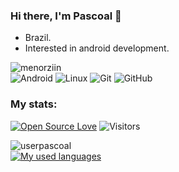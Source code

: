 ### Hi there, I'm Pascoal 🤟 
- Brazil.
- Interested in android development.

<img src="https://komarev.com/ghpvc/?username=menorziin&style=flat-square" alt="menorziin" /><br>
<img alt="Android" src="https://img.shields.io/badge/Android-3DDC84?style=for-the-badge&logo=android&logoColor=white" /> 
<img alt="Linux" src="https://img.shields.io/badge/Linux-FCC624?style=for-the-badge&logo=linux&logoColor=black"> 
<img alt="Git" src="https://img.shields.io/badge/git-%23F05033.svg?style=for-the-badge&logo=git&logoColor=white"/> <img alt="GitHub" src="https://img.shields.io/badge/github-%23121011.svg?style=for-the-badge&logo=github&logoColor=white"/>

### My stats:
[![Open Source Love](https://badges.frapsoft.com/os/v1/open-source.svg?v=102)](https://github.com/ellerbrock/open-source-badge/) ![Visitors](https://visitor-badge.laobi.icu/badge?page_id=Vhmit.Vhmit)

<img src="https://komarev.com/ghpvc/?username=userpascoal&style=flat-square" alt="userpascoal" /><br>
[![My used languages](https://github-readme-stats-git-masterrstaa-rickstaa.vercel.app/api/top-langs/?username=Vhmit&langs_count=8&theme=github_dark&hide_border=true&layout=compact)](https://github.com/Vhmit)
